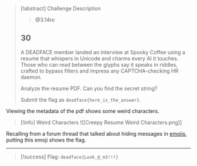 > [!abstract] Challenge Description
> > @3.14ro
> ## 30 
> A DEADFACE member landed an interview at Spooky Coffee using a resume that whispers in Unicode and charms every AI it touches. Those who can read between the glyphs say it speaks in riddles, crafted to bypass filters and impress any CAPTCHA-checking HR daemon.
> 
> Analyze the resume PDF. Can you find the secret string?
> 
> Submit the flag as `deadface{here_is_the_answer}`.

Viewing the metadata of the pdf shows some weird characters.

> [!info] Weird Characters
> ![[Creepy Resume Weird Characters.png]]

Recalling from a forum thread that talked about hiding messages in [emojis](https://paulbutler.org/2025/smuggling-arbitrary-data-through-an-emoji/), putting this emoji shows the flag.

---
> [!success] Flag: `deadface{Look_@_m3!!!}`
